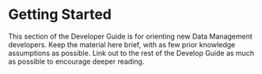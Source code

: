 # Getting Started

This section of the Developer Guide is for orienting new Data Management developers.
Keep the material here brief, with as few prior knowledge assumptions as possible.
Link out to the rest of the Develop Guide as much as possible to encourage deeper reading.
